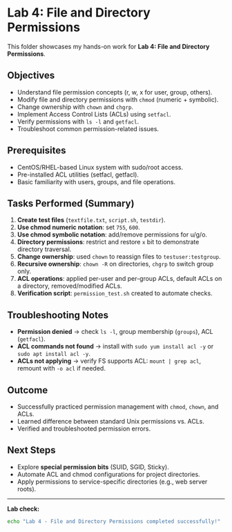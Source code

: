 # Lab 4: File and Directory Permissions

This folder showcases my hands-on work for **Lab 4: File and Directory Permissions**.

## Objectives
- Understand file permission concepts (r, w, x for user, group, others).
- Modify file and directory permissions with `chmod` (numeric + symbolic).
- Change ownership with `chown` and `chgrp`.
- Implement Access Control Lists (ACLs) using `setfacl`.
- Verify permissions with `ls -l` and `getfacl`.
- Troubleshoot common permission-related issues.

## Prerequisites
- CentOS/RHEL-based Linux system with sudo/root access.
- Pre-installed ACL utilities (setfacl, getfacl).
- Basic familiarity with users, groups, and file operations.

## Tasks Performed (Summary)
1. **Create test files** (`textfile.txt`, `script.sh`, `testdir`).
2. **Use chmod numeric notation**: set `755`, `600`.
3. **Use chmod symbolic notation**: add/remove permissions for u/g/o.
4. **Directory permissions**: restrict and restore `x` bit to demonstrate directory traversal.
5. **Change ownership**: used `chown` to reassign files to `testuser:testgroup`.
6. **Recursive ownership**: `chown -R` on directories, `chgrp` to switch group only.
7. **ACL operations**: applied per-user and per-group ACLs, default ACLs on a directory, removed/modified ACLs.
8. **Verification script**: `permission_test.sh` created to automate checks.

## Troubleshooting Notes
- **Permission denied** → check `ls -l`, group membership (`groups`), ACL (`getfacl`).
- **ACL commands not found** → install with `sudo yum install acl -y` or `sudo apt install acl -y`.
- **ACLs not applying** → verify FS supports ACL: `mount | grep acl`, remount with `-o acl` if needed.

## Outcome
- Successfully practiced permission management with `chmod`, `chown`, and ACLs.
- Learned difference between standard Unix permissions vs. ACLs.
- Verified and troubleshooted permission errors.

## Next Steps
- Explore **special permission bits** (SUID, SGID, Sticky).
- Automate ACL and chmod configurations for project directories.
- Apply permissions to service-specific directories (e.g., web server roots).

---
**Lab check:**  
```bash
echo "Lab 4 - File and Directory Permissions completed successfully!"
```
